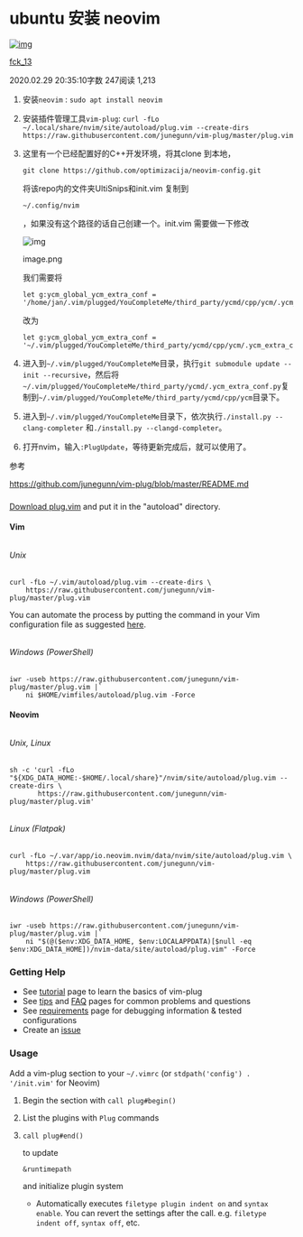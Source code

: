 # ubuntu 安装 neovim

[![img](https://cdn2.jianshu.io/assets/default_avatar/3-9a2bcc21a5d89e21dafc73b39dc5f582.jpg)](https://www.jianshu.com/u/f0b87c12c602)

[fck_13](https://www.jianshu.com/u/f0b87c12c602)

2020.02.29 20:35:10字数 247阅读 1,213

1. 安装`neovim` :
    `sudo apt install neovim`

2. 安装插件管理工具`vim-plug`:
    `curl -fLo ~/.local/share/nvim/site/autoload/plug.vim --create-dirs https://raw.githubusercontent.com/junegunn/vim-plug/master/plug.vim`

3. 这里有一个已经配置好的C++开发环境，将其clone 到本地，

   ```
   git clone https://github.com/optimizacija/neovim-config.git
   ```

   将该repo内的文件夹UltiSnips和init.vim 复制到

   ```
   ~/.config/nvim
   ```

   ，如果没有这个路径的话自己创建一个。init.vim 需要做一下修改

   ![img](https://upload-images.jianshu.io/upload_images/8383510-54ca601c7c49efd4.png?imageMogr2/auto-orient/strip|imageView2/2/w/1050)

   image.png

   我们需要将

   ```
   let g:ycm_global_ycm_extra_conf = '/home/jan/.vim/plugged/YouCompleteMe/third_party/ycmd/cpp/ycm/.ycm_extra_conf.py'
   ```

   改为

   ```
   let g:ycm_global_ycm_extra_conf = '~/.vim/plugged/YouCompleteMe/third_party/ycmd/cpp/ycm/.ycm_extra_conf.py'
   ```

4. 进入到`~/.vim/plugged/YouCompleteMe`目录，执行`git submodule update --init --recursive`，然后将
    `~/.vim/plugged/YouCompleteMe/third_party/ycmd/.ycm_extra_conf.py`复制到`~/.vim/plugged/YouCompleteMe/third_party/ycmd/cpp/ycm`目录下。

5. 进入到`~/.vim/plugged/YouCompleteMe`目录下，依次执行`./install.py --clang-completer`
    和`./install.py --clangd-completer`。

6. 打开nvim，输入`:PlugUpdate`，等待更新完成后，就可以使用了。



参考

https://github.com/junegunn/vim-plug/blob/master/README.md

### 

[Download plug.vim](https://raw.githubusercontent.com/junegunn/vim-plug/master/plug.vim) and put it in the "autoload" directory.

#### 

#### Vim

###### 

###### Unix

```
curl -fLo ~/.vim/autoload/plug.vim --create-dirs \
    https://raw.githubusercontent.com/junegunn/vim-plug/master/plug.vim
```

You can automate the process by putting the command in your Vim configuration file as suggested [here](https://github.com/junegunn/vim-plug/wiki/tips#automatic-installation).

###### 

###### Windows (PowerShell)

```
iwr -useb https://raw.githubusercontent.com/junegunn/vim-plug/master/plug.vim |`
    ni $HOME/vimfiles/autoload/plug.vim -Force
```

#### 

#### Neovim

###### 

###### Unix, Linux

```
sh -c 'curl -fLo "${XDG_DATA_HOME:-$HOME/.local/share}"/nvim/site/autoload/plug.vim --create-dirs \
       https://raw.githubusercontent.com/junegunn/vim-plug/master/plug.vim'
```

###### 

###### Linux (Flatpak)

```
curl -fLo ~/.var/app/io.neovim.nvim/data/nvim/site/autoload/plug.vim \
    https://raw.githubusercontent.com/junegunn/vim-plug/master/plug.vim
```

###### 

###### Windows (PowerShell)

```
iwr -useb https://raw.githubusercontent.com/junegunn/vim-plug/master/plug.vim |`
    ni "$(@($env:XDG_DATA_HOME, $env:LOCALAPPDATA)[$null -eq $env:XDG_DATA_HOME])/nvim-data/site/autoload/plug.vim" -Force
```

### 

### Getting Help

- See [tutorial](https://github.com/junegunn/vim-plug/wiki/tutorial) page to learn the basics of vim-plug
- See [tips](https://github.com/junegunn/vim-plug/wiki/tips) and [FAQ](https://github.com/junegunn/vim-plug/wiki/faq) pages for common problems and questions
- See [requirements](https://github.com/junegunn/vim-plug/wiki/requirements) page for debugging information & tested configurations
- Create an [issue](https://github.com/junegunn/vim-plug/issues/new)

### 

### Usage

Add a vim-plug section to your `~/.vimrc` (or `stdpath('config') . '/init.vim'` for Neovim)

1. Begin the section with `call plug#begin()`

2. List the plugins with `Plug` commands

3. ```
   call plug#end()
   ```

    to update 

   ```
   &runtimepath
   ```

    and initialize plugin system

   - Automatically executes `filetype plugin indent on` and `syntax enable`. You can revert the settings after the call. e.g. `filetype indent off`, `syntax off`, etc.